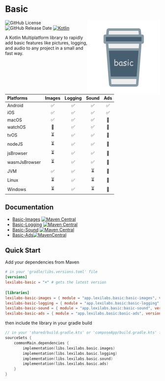 # Basic
<img src="docs/images/basic.png" alt="basic" height="240" align="right"/> 

![GitHub License](https://img.shields.io/github/license/lexilabs-app/basic)
![GitHub Release Date](https://img.shields.io/github/release-date/lexilabs-app/basic)
[![Kotlin](https://img.shields.io/badge/Kotlin-2.0.21-7f52ff.svg?style=flat&logo=kotlin)](https://kotlinlang.org)

A Kotlin Multiplatform library to rapidly add basic features like pictures, logging, and audio to any project in a small and fast way.

| Platforms     |          Images          |      Logging       |          Sound           |        Ads         |
|:--------------|:------------------------:|:------------------:|:------------------------:|:------------------:|
| Android       |    :white_check_mark:    | :white_check_mark: |    :white_check_mark:    | :white_check_mark: |
| iOS           |    :white_check_mark:    | :white_check_mark: |    :white_check_mark:    | :white_check_mark: |
| macOS         |    :white_check_mark:    | :white_check_mark: |    :white_check_mark:    |  :no_entry_sign:   |
| watchOS       |     :no_entry_sign:      | :white_check_mark: |    :white_check_mark:    |  :no_entry_sign:   |
| tvOS          | :hourglass_flowing_sand: | :white_check_mark: |    :white_check_mark:    |  :no_entry_sign:   |
| nodeJS        | :hourglass_flowing_sand: | :white_check_mark: |    :white_check_mark:    |  :no_entry_sign:   |
| jsBrowser     | :hourglass_flowing_sand: | :white_check_mark: |    :white_check_mark:    |  :no_entry_sign:   |
| wasmJsBrowser | :hourglass_flowing_sand: | :white_check_mark: |    :white_check_mark:    |  :no_entry_sign:   |
| JVM           |    :white_check_mark:    | :white_check_mark: | :hourglass_flowing_sand: |  :no_entry_sign:   |
| Linux         | :hourglass_flowing_sand: | :white_check_mark: | :hourglass_flowing_sand: |  :no_entry_sign:   |
| Windows       | :hourglass_flowing_sand: | :white_check_mark: | :hourglass_flowing_sand: |  :no_entry_sign:   |

## Documentation
* [Basic-Images](basic-images/README.md) [![Maven Central](https://img.shields.io/maven-central/v/app.lexilabs.basic/basic-images?color=blue)](https://central.sonatype.com/artifact/app.lexilabs.basic/basic-images)
* [Basic-Logging](basic-logging/README.md) [![Maven Central](https://img.shields.io/maven-central/v/app.lexilabs.basic/basic-logging?color=blue)](https://central.sonatype.com/artifact/app.lexilabs.basic/basic-logging)
* [Basic-Sound](basic-sound/README.md) [![Maven Central](https://img.shields.io/maven-central/v/app.lexilabs.basic/basic-sound?color=blue)](https://central.sonatype.com/artifact/app.lexilabs.basic/basic-sound)
* [Basic-Ads](basic-ads/README.md)[![MavenCentral](https://img.shields.io/maven-central/v/app.lexilabs.basic/basic-ads?color=blue)](https://central.sonatype.com/artifact/app.lexilabs.basic/basic-ads)

## Quick Start
Add your dependencies from Maven
```toml
# in your 'gradle/libs.versions.toml' file
[versions]
lexilabs-basic = "+" # gets the latest version

[libraries]
lexilabs-basic-images = { module = "app.lexilabs.basic:basic-images", version.ref = "lexilabs-basic" }
lexilabs-basic-logging = { module = "app.lexilabs.basic:basic-logging", version.ref = "lexilabs-basic" }
lexilabs-basic-sound = { module = "app.lexilabs.basic:basic-sound", version.ref = "lexilabs-basic" }
lexilabs-basic-ads = { module = "app.lexilabs.basic:basic-ads", version.ref = "lexilabs-basic" }
```
then include the library in your gradle build
```kotlin
// in your 'shared/build.gradle.kts' or 'composeApp/build.gradle.kts' file
sourceSets {
    commonMain.dependencies {
        implementation(libs.lexilabs.basic.images)
        implementation(libs.lexilabs.basic.logging)
        implementation(libs.lexilabs.basic.sound)
        implementation(libs.lexilabs.basic.ads)
    }
}
```